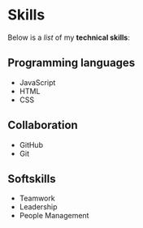 # Skills 

Below is a _list_ of my **technical skills**:

## Programming languages
- JavaScript
- HTML
- CSS

## Collaboration
- GitHub
- Git

## Softskills 
- Teamwork
- Leadership
- People Management
